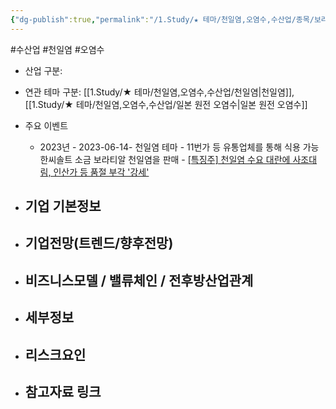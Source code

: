 ```yaml
---
{"dg-publish":true,"permalink":"/1.Study/★ 테마/천일염,오염수,수산업/종목/보라티알/","created":"2024-11-20T21:02:29.967+09:00","updated":"2025-06-03T20:07:22.288+09:00"}
---
```


#수산업 #천일염 #오염수 


- 산업 구분: 



- 연관 테마 구분: [[1.Study/★ 테마/천일염,오염수,수산업/천일염\|천일염]], [[1.Study/★ 테마/천일염,오염수,수산업/일본 원전 오염수\|일본 원전 오염수]]



- 주요 이벤트
	- 2023년
			- 2023-06-14- 천일염 테마
				- 11번가 등 유통업체를 통해 식용 가능한씨솔트 소금 보라티알 천일염을 판매
				- [[특징주] 천일염 수요 대란에 사조대림, 인산가 등 품절 부각 '강세'](https://www.inews24.com/view/1602656)




- 기업 기본정보
	- 





 - 기업전망(트렌드/향후전망)
	- 





- 비즈니스모델 / 밸류체인 / 전후방산업관계
	- 





- 세부정보
	- 





- 리스크요인
	- 




- 참고자료 링크
	- 